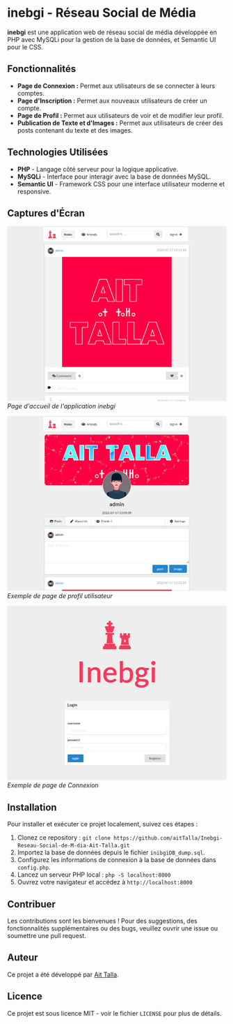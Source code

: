 # inebgi - Réseau Social de Média

**inebgi** est une application web de réseau social de média développée en PHP avec MySQLi pour la gestion de la base de données, et Semantic UI pour le CSS.

## Fonctionnalités

- **Page de Connexion :** Permet aux utilisateurs de se connecter à leurs comptes.
- **Page d'Inscription :** Permet aux nouveaux utilisateurs de créer un compte.
- **Page de Profil :** Permet aux utilisateurs de voir et de modifier leur profil.
- **Publication de Texte et d'Images :** Permet aux utilisateurs de créer des posts contenant du texte et des images.

## Technologies Utilisées

- **PHP** - Langage côté serveur pour la logique applicative.
- **MySQLi** - Interface pour interagir avec la base de données MySQL.
- **Semantic UI** - Framework CSS pour une interface utilisateur moderne et responsive.

## Captures d'Écran

![Capture d'écran de la Page d'Accueil](capture/Screenshot1.png)
*Page d'accueil de l'application inebgi*

![Capture d'écran de la Page de Profil](capture/Screenshot2.png)
*Exemple de page de profil utilisateur*

![Capture d'écran de la Page de Connexion](capture/Screenshot3.png)
*Exemple de page de Connexion*
## Installation

Pour installer et exécuter ce projet localement, suivez ces étapes :

1. Clonez ce repository : `git clone https://github.com/aitTalla/Inebgi-Reseau-Social-de-M-dia-Ait-Talla.git`
2. Importez la base de données depuis le fichier `inibgiDB_dump.sql`.
3. Configurez les informations de connexion à la base de données dans `config.php`.
4. Lancez un serveur PHP local : `php -S localhost:8000`
5. Ouvrez votre navigateur et accédez à `http://localhost:8000`

## Contribuer

Les contributions sont les bienvenues ! Pour des suggestions, des fonctionnalités supplémentaires ou des bugs, veuillez ouvrir une issue ou soumettre une pull request.

## Auteur

Ce projet a été développé par [Ait Talla](https://aittalla-corporation.web.app).

## Licence

Ce projet est sous licence MIT - voir le fichier `LICENSE` pour plus de détails.
